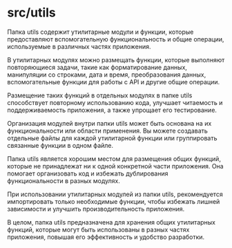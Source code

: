 # src/utils

Папка utils содержит утилитарные модули и функции, которые предоставляют вспомогательную функциональность и общие операции, используемые в различных частях приложения.

В утилитарных модулях можно размещать функции, которые выполняют повторяющиеся задачи, такие как форматирование данных, манипуляции со строками, дата и время, преобразования данных, вспомогательные функции для работы с API и другие общие операции.

Размещение таких функций в отдельных модулях в папке utils способствует повторному использованию кода, улучшает читаемость и поддерживаемость приложения, а также упрощает его тестирование.

Организация модулей внутри папки utils может быть основана на их функциональности или области применения. Вы можете создавать отдельные файлы для каждой утилитарной функции или группировать связанные функции в одном файле.

Папка utils является хорошим местом для размещения общих функций, которые не принадлежат ни к одной конкретной части приложения. Она помогает организовать код и избежать дублирования функциональности в разных модулях.

При использовании утилитарных модулей из папки utils, рекомендуется импортировать только необходимые функции, чтобы избежать лишней зависимости и улучшить производительность приложения.

В целом, папка utils предназначена для хранения общих утилитарных функций, которые могут быть использованы в разных частях приложения, повышая его эффективность и удобство разработки.
